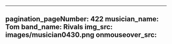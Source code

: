 ------
pagination_pageNumber: 422
musician_name: Tom
band_name: Rivals
img_src: images/musician0430.png
onmouseover_src: 
------